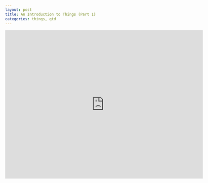 ```yaml
---
layout: post
title: An Introduction to Things (Part 1)
categories: things, gtd
---
```


<iframe width="640" height="480" src="http://www.youtube.com/embed/i7Z31eKZgEI" frameborder="0" allowfullscreen></iframe>